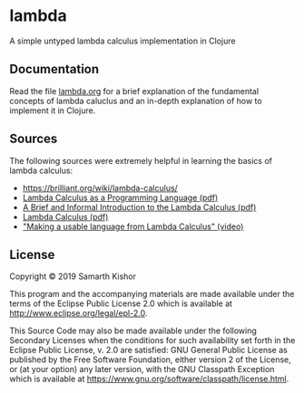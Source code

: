 # lambda

A simple untyped lambda calculus implementation in Clojure

## Documentation

Read the file [lambda.org](lambda.org) for a brief explanation of the
fundamental concepts of lambda caluclus and an in-depth explanation of how to
implement it in Clojure.

## Sources

The following sources were extremely helpful in learning the basics of lambda calculus:

- <https://brilliant.org/wiki/lambda-calculus/>
- [Lambda Calculus as a Programming Language (pdf)](http://andrei.clubcisco.ro/cursuri/2pp/Calculul%20lambda%20ca%20limbaj%20de%20programare.pdf)
- [A Brief and Informal Introduction to the Lambda Calculus (pdf)](http://www.cs.yale.edu/homes/hudak/CS201S08/lambda.pdf)
- [Lambda Calculus (pdf)](https://www21.in.tum.de/teaching/logik/SS12/lambda-en.pdf)
- ["Making a usable language from Lambda Calculus" (video)](https://www.youtube.com/watch?v=MAB11qXZnuU )

## License

Copyright © 2019 Samarth Kishor

This program and the accompanying materials are made available under the
terms of the Eclipse Public License 2.0 which is available at
http://www.eclipse.org/legal/epl-2.0.

This Source Code may also be made available under the following Secondary
Licenses when the conditions for such availability set forth in the Eclipse
Public License, v. 2.0 are satisfied: GNU General Public License as published by
the Free Software Foundation, either version 2 of the License, or (at your
option) any later version, with the GNU Classpath Exception which is available
at https://www.gnu.org/software/classpath/license.html.
